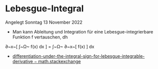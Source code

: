 # Lebesgue-Integral
Angelegt Sonntag 13 November 2022


* Man kann Ableitung und Integration für eine Lebesgue-integrierbare Funktion f vertauschen, dh

∂~x~[ ∫~Ω~ f(x) dx ] = ∫~Ω~ ∂~x~[ f(x) ] dx

* [differentiation-under-the-integral-sign-for-lebesgue-integrable-derivative − math.stackexchange](https://math.stackexchange.com/questions/94628/differentiation-under-the-integral-sign-for-lebesgue-integrable-derivative)

  


